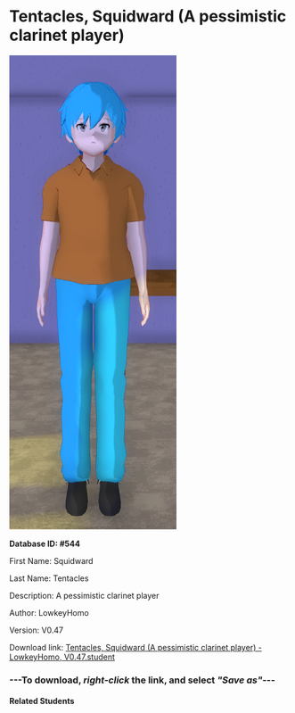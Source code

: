 # Tentacles, Squidward (A pessimistic clarinet player)

<img src="Files/Tentacles, Squidward (A pessimistic clarinet player).png" title="Tentacles, Squidward (A pessimistic clarinet player) - LowkeyHomo, V0.47">

**Database ID: #544**

First Name: Squidward

Last Name: Tentacles

Description: A pessimistic clarinet player

Author: LowkeyHomo

Version: V0.47

Download link: <a href="https://raw.githubusercontent.com/Arbiter1223/Daigaku-Gurashi-Custom-Students/master/Students/Files/Tentacles%2C%20Squidward%20(A%20pessimistic%20clarinet%20player)%20-%20LowkeyHomo%2C%20V0.47.student">Tentacles, Squidward (A pessimistic clarinet player) - LowkeyHomo, V0.47.student</a>

### ---**To download, _right-click_ the link, and select _"Save as"_**---

#### Related Students

